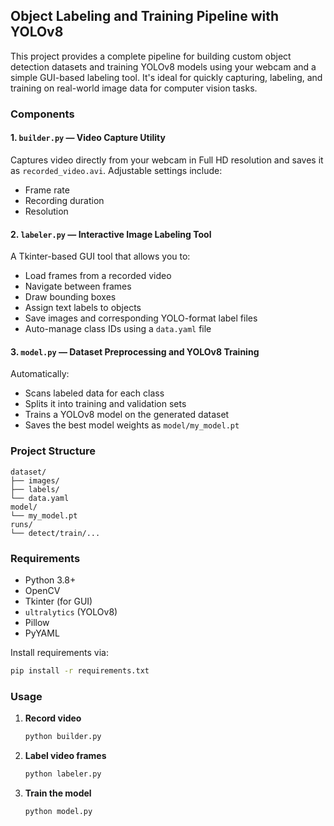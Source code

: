 ## Object Labeling and Training Pipeline with YOLOv8

This project provides a complete pipeline for building custom object detection datasets and training YOLOv8 models using your webcam and a simple GUI-based labeling tool. It's ideal for quickly capturing, labeling, and training on real-world image data for computer vision tasks.

### Components

#### 1. `builder.py` — **Video Capture Utility**

Captures video directly from your webcam in Full HD resolution and saves it as `recorded_video.avi`. Adjustable settings include:

* Frame rate
* Recording duration
* Resolution

#### 2. `labeler.py` — **Interactive Image Labeling Tool**

A Tkinter-based GUI tool that allows you to:

* Load frames from a recorded video
* Navigate between frames
* Draw bounding boxes
* Assign text labels to objects
* Save images and corresponding YOLO-format label files
* Auto-manage class IDs using a `data.yaml` file

#### 3. `model.py` — **Dataset Preprocessing and YOLOv8 Training**

Automatically:

* Scans labeled data for each class
* Splits it into training and validation sets
* Trains a YOLOv8 model on the generated dataset
* Saves the best model weights as `model/my_model.pt`

### Project Structure

```
dataset/
├── images/
├── labels/
└── data.yaml
model/
└── my_model.pt
runs/
└── detect/train/...
```

### Requirements

* Python 3.8+
* OpenCV
* Tkinter (for GUI)
* `ultralytics` (YOLOv8)
* Pillow
* PyYAML

Install requirements via:

```bash
pip install -r requirements.txt
```

### Usage

1. **Record video**

   ```bash
   python builder.py
   ```

2. **Label video frames**

   ```bash
   python labeler.py
   ```

3. **Train the model**

   ```bash
   python model.py
   ```
